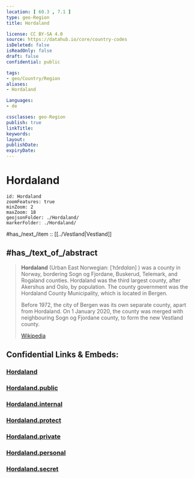 ```yaml
---
location: [ 60.3 , 7.1 ] 
type: geo-Region
title: Hordaland

license: CC BY-SA 4.0
source: https://datahub.io/core/country-codes
isDeleted: false
isReadOnly: false
draft: false
confidential: public

tags:
- geo/Country/Region
aliases:
- Hordaland

Languages:
- de

cssclasses: geo-Region
publish: true
linkTitle: 
keywords: 
layout: 
publishDate: 
expiryDate: 
---
```


# Hordaland

```leaflet
id: Hordaland
zoomFeatures: true 
minZoom: 2 
maxZoom: 18
geojsonFolder: ./Hordaland/
markerFolder: ./Hordaland/
```

#has_/next_/item :: [[../Vestland|Vestland]] 


## #has_/text_of_/abstract 

> **Hordaland** (Urban East Norwegian: [ˈhɔ̂rdɑlɑn] ) was a county in Norway, 
> bordering Sogn og Fjordane, Buskerud, Telemark, and Rogaland counties. 
> Hordaland was the third largest county, after Akershus and Oslo, by population. 
> The county government was the Hordaland County Municipality, which is located in Bergen. 
> 
> Before 1972, the city of Bergen was its own separate county, apart from Hordaland. 
> On 1 January 2020, the county was merged with neighbouring Sogn og Fjordane county, to form the new Vestland county.
>
> [Wikipedia](https://en.wikipedia.org/wiki/Hordaland)


## Confidential Links & Embeds: 

### [Hordaland](/_Standards/Earth/Continent/Europe/Europe~North/Norway/Counties~Norway/Vestland/Hordaland.md) 

### [Hordaland.public](/_public/Earth/Continent/Europe/Europe~North/Norway/Counties~Norway/Vestland/Hordaland.public.md) 

### [Hordaland.internal](/_internal/Earth/Continent/Europe/Europe~North/Norway/Counties~Norway/Vestland/Hordaland.internal.md) 

### [Hordaland.protect](/_protect/Earth/Continent/Europe/Europe~North/Norway/Counties~Norway/Vestland/Hordaland.protect.md) 

### [Hordaland.private](/_private/Earth/Continent/Europe/Europe~North/Norway/Counties~Norway/Vestland/Hordaland.private.md) 

### [Hordaland.personal](/_personal/Earth/Continent/Europe/Europe~North/Norway/Counties~Norway/Vestland/Hordaland.personal.md) 

### [Hordaland.secret](/_secret/Earth/Continent/Europe/Europe~North/Norway/Counties~Norway/Vestland/Hordaland.secret.md)

